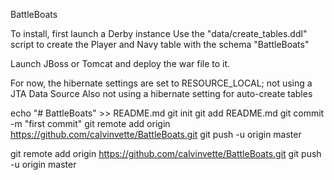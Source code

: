 BattleBoats

To install, first launch a Derby instance
Use the "data/create_tables.ddl" script to create the Player and Navy table with the schema "BattleBoats"

Launch JBoss or Tomcat and deploy the war file to it.

For now, the hibernate settings are set to RESOURCE_LOCAL; not using a JTA Data Source
Also not using a hibernate setting for auto-create tables





echo "# BattleBoats" >> README.md
git init
git add README.md
git commit -m "first commit"
git remote add origin https://github.com/calvinvette/BattleBoats.git
git push -u origin master


git remote add origin https://github.com/calvinvette/BattleBoats.git
git push -u origin master


